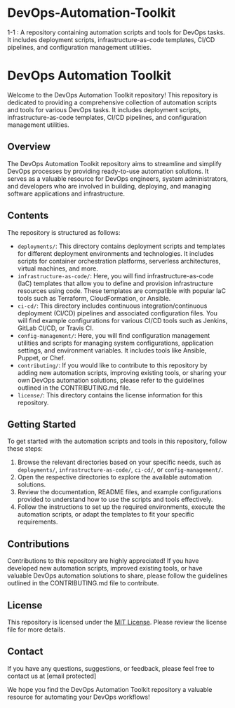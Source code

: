 # DevOps-Automation-Toolkit
1-1 : A repository containing automation scripts and tools for DevOps tasks. It includes deployment scripts, infrastructure-as-code templates, CI/CD pipelines, and configuration management utilities.


# DevOps Automation Toolkit

Welcome to the DevOps Automation Toolkit repository! This repository is dedicated to providing a comprehensive collection of automation scripts and tools for various DevOps tasks. It includes deployment scripts, infrastructure-as-code templates, CI/CD pipelines, and configuration management utilities.

## Overview

The DevOps Automation Toolkit repository aims to streamline and simplify DevOps processes by providing ready-to-use automation solutions. It serves as a valuable resource for DevOps engineers, system administrators, and developers who are involved in building, deploying, and managing software applications and infrastructure.

## Contents

The repository is structured as follows:

- `deployments/`: This directory contains deployment scripts and templates for different deployment environments and technologies. It includes scripts for container orchestration platforms, serverless architectures, virtual machines, and more.
- `infrastructure-as-code/`: Here, you will find infrastructure-as-code (IaC) templates that allow you to define and provision infrastructure resources using code. These templates are compatible with popular IaC tools such as Terraform, CloudFormation, or Ansible.
- `ci-cd/`: This directory includes continuous integration/continuous deployment (CI/CD) pipelines and associated configuration files. You will find example configurations for various CI/CD tools such as Jenkins, GitLab CI/CD, or Travis CI.
- `config-management/`: Here, you will find configuration management utilities and scripts for managing system configurations, application settings, and environment variables. It includes tools like Ansible, Puppet, or Chef.
- `contributing/`: If you would like to contribute to this repository by adding new automation scripts, improving existing tools, or sharing your own DevOps automation solutions, please refer to the guidelines outlined in the CONTRIBUTING.md file.
- `license/`: This directory contains the license information for this repository.

## Getting Started

To get started with the automation scripts and tools in this repository, follow these steps:

1. Browse the relevant directories based on your specific needs, such as `deployments/`, `infrastructure-as-code/`, `ci-cd/`, or `config-management/`.
2. Open the respective directories to explore the available automation solutions.
3. Review the documentation, README files, and example configurations provided to understand how to use the scripts and tools effectively.
4. Follow the instructions to set up the required environments, execute the automation scripts, or adapt the templates to fit your specific requirements.

## Contributions

Contributions to this repository are highly appreciated! If you have developed new automation scripts, improved existing tools, or have valuable DevOps automation solutions to share, please follow the guidelines outlined in the CONTRIBUTING.md file to contribute.

## License

This repository is licensed under the [MIT License](license/LICENSE.md). Please review the license file for more details.

## Contact

If you have any questions, suggestions, or feedback, please feel free to contact us at [email protected]

We hope you find the DevOps Automation Toolkit repository a valuable resource for automating your DevOps workflows!
